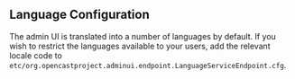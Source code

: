 Language Configuration
----------------------

The admin UI is translated into a number of languages by default.  If you wish to restrict the languages available to
your users, add the relevant locale code to `etc/org.opencastproject.adminui.endpoint.LanguageServiceEndpoint.cfg`.
